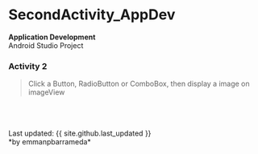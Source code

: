 # SecondActivity_AppDev

**Application Development**<br>
Android Studio Project

### **Activity 2**
> Click a Button, RadioButton or ComboBox, then display a image on imageView
<br>
<br>
<br>
Last updated: {{ site.github.last_updated }} <br>
*by emmanpbarrameda*

